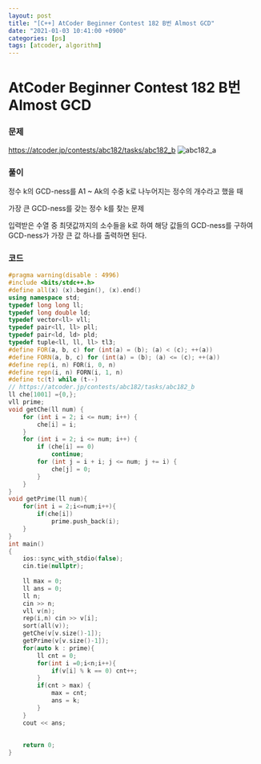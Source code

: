 ```yaml
---
layout: post
title: "[C++] AtCoder Beginner Contest 182 B번 Almost GCD"
date: "2021-01-03 10:41:00 +0900"
categories: [ps]
tags: [atcoder, algorithm]
---
```


# AtCoder Beginner Contest 182 B번 Almost GCD
### 문제

https://atcoder.jp/contests/abc182/tasks/abc182_b
![abc182_a](https://i.imgur.com/5ciUftw.png)
  
  
### 풀이

정수 k의 GCD-ness를 A1 ~ Ak의 수중 k로 나누어지는 정수의 개수라고 했을 때

가장 큰 GCD-ness를 갖는 정수 k를 찾는 문제

입력받은 수열 중 최댓값까지의 소수들을 k로 하여 해당 값들의 GCD-ness를 구하여 GCD-ness가 가장 큰 값 하나를 출력하면 된다.

### 코드

```cpp
#pragma warning(disable : 4996)
#include <bits/stdc++.h>
#define all(x) (x).begin(), (x).end()
using namespace std;
typedef long long ll;
typedef long double ld;
typedef vector<ll> vll;
typedef pair<ll, ll> pll;
typedef pair<ld, ld> pld;
typedef tuple<ll, ll, ll> tl3;
#define FOR(a, b, c) for (int(a) = (b); (a) < (c); ++(a))
#define FORN(a, b, c) for (int(a) = (b); (a) <= (c); ++(a))
#define rep(i, n) FOR(i, 0, n)
#define repn(i, n) FORN(i, 1, n)
#define tc(t) while (t--)
// https://atcoder.jp/contests/abc182/tasks/abc182_b
ll che[1001] ={0,};
vll prime;
void getChe(ll num) {
    for (int i = 2; i <= num; i++) {
        che[i] = i;
    }
    for (int i = 2; i <= num; i++) { 
        if (che[i] == 0) 
            continue;
        for (int j = i + i; j <= num; j += i) {
            che[j] = 0;
        }
    }
}
void getPrime(ll num){
    for(int i = 2;i<=num;i++){
        if(che[i])
            prime.push_back(i);
    }
}
int main()
{
    ios::sync_with_stdio(false);
    cin.tie(nullptr);
 
    ll max = 0;
    ll ans = 0;
    ll n;
    cin >> n;
    vll v(n);
    rep(i,n) cin >> v[i];
    sort(all(v));
    getChe(v[v.size()-1]);
    getPrime(v[v.size()-1]);
    for(auto k : prime){
        ll cnt = 0;
        for(int i =0;i<n;i++){
            if(v[i] % k == 0) cnt++;
        }
        if(cnt > max) {
            max = cnt;
            ans = k;
        }
    }
    cout << ans;
    
 
    return 0;
}
```